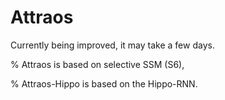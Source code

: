 # Attraos

Currently being improved, it may take a few days.

% Attraos is based on selective SSM (S6),

% Attraos-Hippo is based on the Hippo-RNN.


